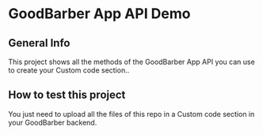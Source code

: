 GoodBarber App API Demo
======================
## General Info
This project shows all the methods of the GoodBarber App API you can use to create your Custom code section..

## How to test this project
You just need to upload all the files of this repo in a Custom code section in your GoodBarber backend.
